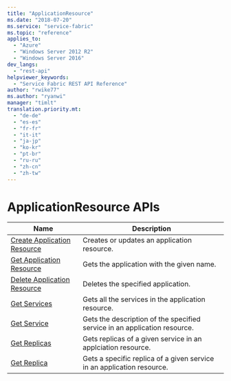 ```yaml
---
title: "ApplicationResource"
ms.date: "2018-07-20"
ms.service: "service-fabric"
ms.topic: "reference"
applies_to: 
  - "Azure"
  - "Windows Server 2012 R2"
  - "Windows Server 2016"
dev_langs: 
  - "rest-api"
helpviewer_keywords: 
  - "Service Fabric REST API Reference"
author: "rwike77"
ms.author: "ryanwi"
manager: "timlt"
translation.priority.mt: 
  - "de-de"
  - "es-es"
  - "fr-fr"
  - "it-it"
  - "ja-jp"
  - "ko-kr"
  - "pt-br"
  - "ru-ru"
  - "zh-cn"
  - "zh-tw"
---
```

# ApplicationResource APIs

| Name | Description |
| --- | --- |
| [Create Application Resource](sfclient-api-createapplicationresource.md) | Creates or updates an application resource.<br/> |
| [Get Application Resource](sfclient-api-getapplicationresource.md) | Gets the application with the given name.<br/> |
| [Delete Application Resource](sfclient-api-deleteapplicationresource.md) | Deletes the specified application.<br/> |
| [Get Services](sfclient-api-getservices.md) | Gets all the services in the application resource.<br/> |
| [Get Service](sfclient-api-getservice.md) | Gets the description of the specified service in an application resource.<br/> |
| [Get Replicas](sfclient-api-getreplicas.md) | Gets replicas of a given service in an applciation resource.<br/> |
| [Get Replica](sfclient-api-getreplica.md) | Gets a specific replica of a given service in an application resource.<br/> |

